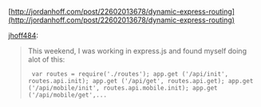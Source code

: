 <!--
id: 48608457976
link: http://blog.hengkiardo.com/post/48608457976/jordan-hoff-dynamic-routing-requires-with-express-js
slug: jordan-hoff-dynamic-routing-requires-with-express-js
date: Mon Apr 22 2013 19:37:40 GMT+0700 (WIT)
publish: 2013-04-022
tags: nodejs, expressjs, routing
title: Jordan Hoff: Dynamic Routing requires with Express.js and Node.js
-->


[http://jordanhoff.com/post/22602013678/dynamic-express-routing](http://jordanhoff.com/post/22602013678/dynamic-express-routing)

[jhoff484](http://jordanhoff.com/post/22602013678/dynamic-express-routing):

> This weekend, I was working in express.js and found myself doing alot
> of this:
>
> ~~~~ {.prettyprint}
>  var routes = require('./routes'); app.get ('/api/init', routes.api.init); app.get ('/api/get', routes.api.get); app.get ('/api/mobile/init', routes.api.mobile.init); app.get ('/api/mobile/get',...
> ~~~~


